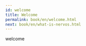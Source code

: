 ```yaml
---
id: welcome
title: Welcome
permalink: book/en/welcome.html
next: book/en/what-is-nervos.html
---
```


welcome
